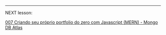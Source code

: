 ---
NEXT lesson:

[007 Criando seu próprio portfolio do zero com Javascript (MERN) - Mongo DB Atlas](https://www.youtube.com/watch?v=YNhwFLcL308&list=PL07l7JtVlEwLdblHLQ3NV2huSN9Pjzaaa&index=8)
